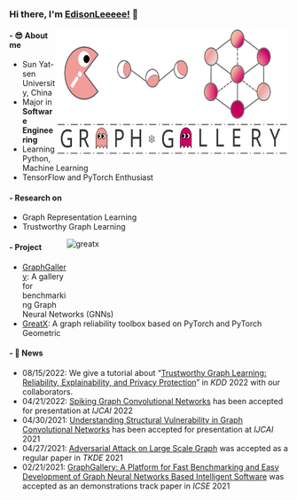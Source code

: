 ### Hi there, I'm [EdisonLeeeee!](https://github.com/EdisonLeeeee) 👋


<img align="right" height="230px" width="420px" alt="graphgallery" src="https://github.com/EdisonLeeeee/GraphGallery/blob/master/imgs/graphgallery.svg" />

#### - 😎 About me
- Sun Yat-sen University, China
- Major in **Software Engineering**
- Learning Python, Machine Learning
- TensorFlow and PyTorch Enthusiast

#### - Research on

+ Graph Representation Learning
+ Trustworthy Graph Learning

<img align="right" height="110px" width="400px" alt="greatx" src="https://github.com/EdisonLeeeee/GraphWar/blob/master/imgs/greatx.png" />

#### - Project
+ [GraphGallery](https://github.com/EdisonLeeeee/GraphGallery): A gallery for benchmarking Graph Neural Networks (GNNs)
+ [GreatX](https://github.com/EdisonLeeeee/GREATX): A graph reliability toolbox based on PyTorch and PyTorch Geometric


#### - 💨 News
+ 08/15/2022:  We give a tutorial about “[Trustworthy Graph Learning: Reliability, Explainability, and Privacy Protection](https://ai.tencent.com/ailab/ml/twgl/)” in *KDD* 2022 with our collaborators.
+ 04/21/2022: [Spiking Graph Convolutional Networks](https://arxiv.org/abs/2205.02767) has been accepted for presentation at *IJCAI* 2022
+ 04/30/2021: [Understanding Structural Vulnerability in Graph Convolutional Networks](https://www.ijcai.org/proceedings/2021/310) has been accepted for presentation at *IJCAI* 2021
+ 04/27/2021: [Adversarial Attack on Large Scale Graph](https://arxiv.org/abs/2009.03488) was accepted as a regular paper in *TKDE* 2021
+ 02/21/2021: [GraphGallery: A Platform for Fast Benchmarking and Easy Development of Graph Neural Networks Based Intelligent Software](https://arxiv.org/abs/2102.07933) was accepted as an demonstrations track paper in *ICSE* 2021
